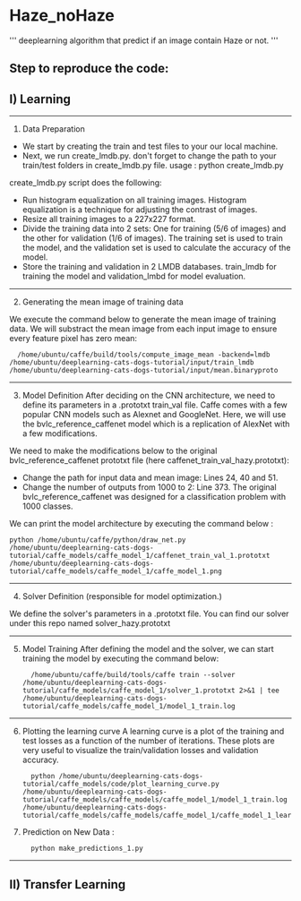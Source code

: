 # Haze_noHaze
'''
deeplearning algorithm that predict if an image contain Haze or not.
'''

Step to reproduce the code:
-------------------
I) Learning
-------------------
___________________________________________
1) Data Preparation
- We start by creating the train and test  files to your our local machine. 
- Next, we run create_lmdb.py. don't forget to change the path to your train/test folders in create_lmdb.py file.
      usage : python create_lmdb.py

create_lmdb.py script does the following:

   -  Run histogram equalization on all training images. Histogram equalization is a technique for adjusting the contrast of images.
   -  Resize all training images to a 227x227 format.
   -  Divide the training data into 2 sets: One for training (5/6 of images) and the other for validation (1/6 of images). The training set is used to train the model, and the validation set is used to calculate the accuracy of the model.
   -  Store the training and validation in 2 LMDB databases. train_lmdb for training the model and validation_lmbd for model evaluation.
______________________________________________
2)  Generating the mean image of training data
  
  We execute the command below to generate the mean image of training data. We will substract the mean image from each input     image to ensure every feature pixel has zero mean:
    
      /home/ubuntu/caffe/build/tools/compute_image_mean -backend=lmdb /home/ubuntu/deeplearning-cats-dogs-tutorial/input/train_lmdb /home/ubuntu/deeplearning-cats-dogs-tutorial/input/mean.binaryproto
    
______________________________________________
3)  Model Definition
After deciding on the CNN architecture, we need to define its parameters in a .prototxt train_val file. Caffe comes with a few popular CNN models such as Alexnet and GoogleNet. Here, we will use the bvlc_reference_caffenet model which is a replication of AlexNet with a few modifications.

We need to make the modifications below to the original bvlc_reference_caffenet prototxt file (here caffenet_train_val_hazy.prototxt):

  - Change the path for input data and mean image: Lines 24, 40 and 51.
  - Change the number of outputs from 1000 to 2: Line 373. The original bvlc_reference_caffenet was designed for a classification problem with 1000 classes.

We can print the model architecture by executing the command below :

    python /home/ubuntu/caffe/python/draw_net.py /home/ubuntu/deeplearning-cats-dogs-tutorial/caffe_models/caffe_model_1/caffenet_train_val_1.prototxt /home/ubuntu/deeplearning-cats-dogs-tutorial/caffe_models/caffe_model_1/caffe_model_1.png
 
 _________________________________________________
4)   Solver Definition (responsible for model optimization.)

We define the solver's parameters in a .prototxt file. You can find our solver under this repo named solver_hazy.prototxt

___________________________________________________
5)    Model Training 
After defining the model and the solver, we can start training the model by executing the command below: 

            /home/ubuntu/caffe/build/tools/caffe train --solver /home/ubuntu/deeplearning-cats-dogs-tutorial/caffe_models/caffe_model_1/solver_1.prototxt 2>&1 | tee /home/ubuntu/deeplearning-cats-dogs-tutorial/caffe_models/caffe_model_1/model_1_train.log

____________________________________________________
6)    Plotting the learning curve
A learning curve is a plot of the training and test losses as a function of the number of iterations. These plots are very useful to visualize the train/validation losses and validation accuracy. 

            python /home/ubuntu/deeplearning-cats-dogs-tutorial/caffe_models/code/plot_learning_curve.py /home/ubuntu/deeplearning-cats-dogs-tutorial/caffe_models/caffe_models/caffe_model_1/model_1_train.log /home/ubuntu/deeplearning-cats-dogs-tutorial/caffe_models/caffe_models/caffe_model_1/caffe_model_1_learning_curve.png
            
 7)   Prediction on New Data : 
            
            python make_predictions_1.py
 
----------------------
II) Transfer Learning
----------------------
  
  
  
  

    
